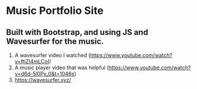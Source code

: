 # Music Portfolio Site
## Built with Bootstrap, and using JS and Wavesurfer for the music.

1. A wavesurfer video I watched (https://www.youtube.com/watch?v=ftjZI4mLCoI)
2. A music player video that was helpful (https://www.youtube.com/watch?v=d6d-5l0Py_0&t=1046s)
3. https://wavesurfer.xyz/
